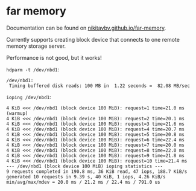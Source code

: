 # far memory

Documentation can be found on [nikitavbv.github.io/far-memory](nikitavbv.github.io/far-memory).

Currently supports creating block device that connects to one remote memory storage server.

Performance is not good, but it works!

`hdparm -t /dev/nbd1`:
```
/dev/nbd1:
 Timing buffered disk reads: 100 MB in  1.22 seconds =  82.08 MB/sec
```

`ioping /dev/nbd1`:

```
4 KiB <<< /dev/nbd1 (block device 100 MiB): request=1 time=21.0 ms (warmup)
4 KiB <<< /dev/nbd1 (block device 100 MiB): request=2 time=20.1 ms
4 KiB <<< /dev/nbd1 (block device 100 MiB): request=3 time=21.6 ms
4 KiB <<< /dev/nbd1 (block device 100 MiB): request=4 time=20.7 ms
4 KiB <<< /dev/nbd1 (block device 100 MiB): request=5 time=20.8 ms
4 KiB <<< /dev/nbd1 (block device 100 MiB): request=6 time=22.4 ms
4 KiB <<< /dev/nbd1 (block device 100 MiB): request=7 time=20.0 ms
4 KiB <<< /dev/nbd1 (block device 100 MiB): request=8 time=22.0 ms
4 KiB <<< /dev/nbd1 (block device 100 MiB): request=9 time=21.8 ms
4 KiB <<< /dev/nbd1 (block device 100 MiB): request=10 time=21.4 ms
--- /dev/nbd1 (block device 100 MiB) ioping statistics ---
9 requests completed in 190.8 ms, 36 KiB read, 47 iops, 188.7 KiB/s
generated 10 requests in 9.39 s, 40 KiB, 1 iops, 4.26 KiB/s
min/avg/max/mdev = 20.0 ms / 21.2 ms / 22.4 ms / 791.0 us
```